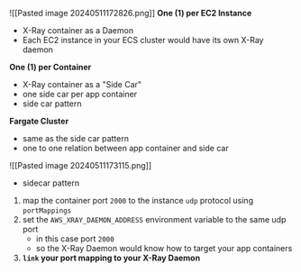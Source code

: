 ![[Pasted image 20240511172826.png]]
**One (1) per EC2 Instance**
- X-Ray container as a Daemon
- Each EC2 instance in your ECS cluster would have its own X-Ray daemon

**One (1) per Container**
- X-Ray container as a "Side Car"
- one side car per app container
- side car pattern

**Fargate Cluster**
- same as the side car pattern
- one to one relation between app container and side car

![[Pasted image 20240511173115.png]]
- sidecar pattern
1. map the container port `2000` to the instance `udp` protocol using `portMappings`
2. set the `AWS_XRAY_DAEMON_ADDRESS` environment variable to the same udp port
	- in this case port `2000`
	- so the X-Ray Daemon would know how to target your app containers
3. **`link` your port mapping to your X-Ray Daemon**